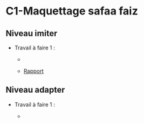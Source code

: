 # C1-Maquettage safaa faiz

## Niveau imiter
  
-  Travail à faire 1 :
  
     - []()

     - [Rapport]()

## Niveau adapter

-  Travail à faire 1 :
   
   -  